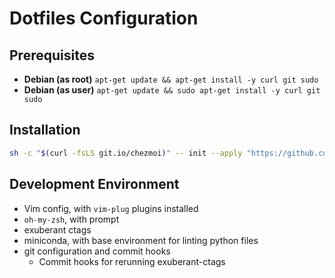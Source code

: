 # Dotfiles Configuration

## Prerequisites

* **Debian (as root)** `apt-get update && apt-get install -y curl git sudo`
* **Debian (as user)** `apt-get update && sudo apt-get install -y curl git sudo`


## Installation

```bash
sh -c "$(curl -fsLS git.io/chezmoi)" -- init --apply "https://github.com/phargogh/dotfiles-chezmoi.git"
```

## Development Environment

* Vim config, with `vim-plug` plugins installed
* `oh-my-zsh`, with prompt
* exuberant ctags
* miniconda, with base environment for linting python files
* git configuration and commit hooks
  * Commit hooks for rerunning exuberant-ctags
